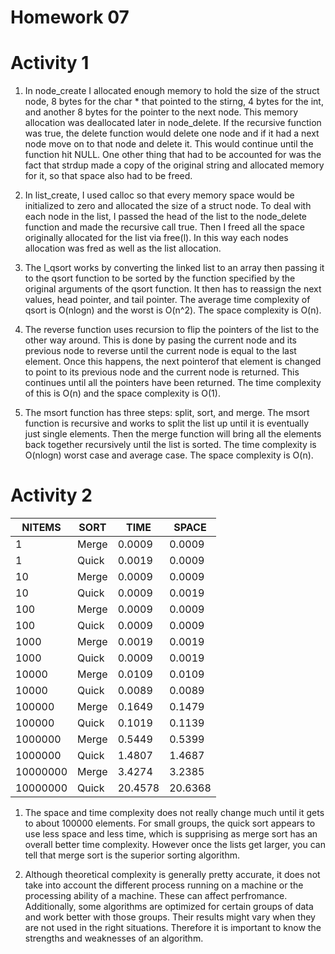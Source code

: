 Homework 07
===========

Activity 1
==========

1. In node_create I allocated enough memory to hold the size of the struct node, 8 bytes for the char * that pointed to the stirng, 4 bytes for the int, and another 8 bytes for the pointer to the next node. This memory allocation was deallocated later in node_delete. If the recursive function was true, the delete function would delete one node and if it had a next node move on to that node and delete it. This would continue until the function hit NULL. One other thing that had to be accounted for was the fact that strdup made a copy of the original string and allocated memory for it, so that space also had to be freed.

2. In list_create, I used calloc so that every memory space would be initialized to zero and allocated the size of a struct node. To deal with each node in the list, I passed the head of the list to the node_delete function and made the recursive call true. Then I freed all the space originally allocated for the list via free(l). In this way each nodes allocation was fred as well as the list allocation. 

3. The l_qsort works by converting the linked list to an array then passing it to the qsort function to be sorted by the function specified by the original arguments of the qsort function. It then has to reassign the next values, head pointer, and tail pointer. The average time complexity of qsort is O(nlogn) and the worst is O(n^2). The space complexity is O(n).

4. The reverse function uses recursion to flip the pointers of the list to the other way around. This is done by pasing the current node and its previous node to reverse until the current node is equal to the last element. Once this happens, the next pointerof that element is changed to point to its previous node and the current node is returned. This continues until all the pointers have been returned. The time complexity of this is O(n) and the space complexity is O(1). 

5. The msort function has three steps: split, sort, and merge. The msort function is recursive and works to split the list up until it is eventually just single elements. Then the merge function will bring all the elements back together recursively until the list is sorted. The time complexity is O(nlogn) worst case and average case. The space complexity is O(n). 


Activity 2
=========


| NITEMS   | SORT     | TIME      | SPACE     |
| -------- | -------- |-----------|-----------|
|        1 | Merge    |    0.0009 |    0.0009 |
|        1 | Quick    |    0.0019 |    0.0009 |
|       10 | Merge    |    0.0009 |    0.0009 |
|       10 | Quick    |    0.0009 |    0.0019 |
|      100 | Merge    |    0.0009 |    0.0009 |
|      100 | Quick    |    0.0009 |    0.0009 |
|     1000 | Merge    |    0.0019 |    0.0019 |
|     1000 | Quick    |    0.0009 |    0.0019 |
|    10000 | Merge    |    0.0109 |    0.0109 |
|    10000 | Quick    |    0.0089 |    0.0089 |
|   100000 | Merge    |    0.1649 |    0.1479 |
|   100000 | Quick    |    0.1019 |    0.1139 |
|  1000000 | Merge    |    0.5449 |    0.5399 |
|  1000000 | Quick    |    1.4807 |    1.4687 |
| 10000000 | Merge    |    3.4274 |    3.2385 |
| 10000000 | Quick    |   20.4578 |   20.6368 |

1. The space and time complexity does not really change much until it gets to about 100000 elements. For small groups, the quick sort appears to use less space and less time, which is supprising as merge sort has an overall better time complexity. However once the lists get larger, you can tell that merge sort is the superior sorting algorithm. 

2. Although theoretical complexity is generally pretty accurate, it does not take into account the different process running on a machine or the processing ability of a machine. These can affect perfromance. Additionally, some algorithms are optimized for certain groups of data and work better with those groups. Their results might vary when they are not used in the right situations. Therefore it is important to know the strengths and weaknesses of an algorithm. 

